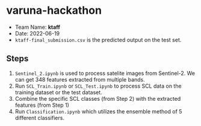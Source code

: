 # varuna-hackathon

- Team Name: **ktaff**
- Date: 2022-06-19
- `ktaff-final_submission.csv` is the predicted output on the test set.

## Steps
1. `Sentinel_2.ipynb` is used to process satelite images from Sentinel-2. We can get 348 features extracted from multiple bands.
2. Run `SCL_Train.ipynb` or `SCL_Test.ipynb` to process SCL data on the training dataset or the test dataset.
3. Combine the specific SCL classes (from Step 2) with the extracted features (from Step 1)
4. Run `Classification.ipynb` which utilizes the ensemble method of 5 different classifiers.
